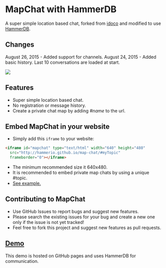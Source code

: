 # MapChat with HammerDB
A super simple location based chat, forked from [idoco](https://github.com/idoco/map-chat) and modified to use [HammerDB](http://hammerio.com).

## Changes
August 26, 2015 - Added support for channels.
August 24, 2015 - Added basic history. Last 10 conversations are loaded at start.

![](https://raw.githubusercontent.com/idoco/map-chat/master/map-chat.png)

## Features
- Super simple location based chat.
- No registration or message history.
- Create a private chat map by adding <i>#name</i> to the url.

## Embed MapChat in your website
 - Simply add this `iframe` to your website:
```html
<iframe id="mapchat" type="text/html" width="640" height="480"
  src="http://hammerio.github.io/map-chat/#myTopic"
  frameborder="0"></iframe>
```
- The minimum recommended size it 640x480.
- It is recommended to embed private map chats by using a unique #topic.
- [See example.](http://idoco.svbtle.com/embed-mapchat-in-your-website)

## Contributing to MapChat
- Use GitHub Issues to report bugs and suggest new features. 
- Please search the existing issues for your bug and create a new one only if the issue is not yet tracked!
- Feel free to fork this project and suggest new features as pull requests.

## [Demo](http://hammerio.github.io/map-chat)
This demo is hosted on GitHub pages and uses HammerDB for communication.
